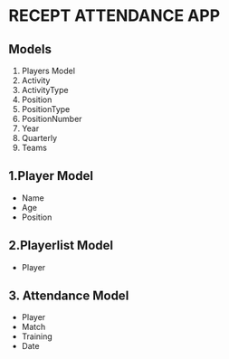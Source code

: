 # RECEPT ATTENDANCE APP

## Models
1.  Players Model
4.  Activity
5.  ActivityType
6.  Position
7.  PositionType
8.  PositionNumber
9.  Year
10. Quarterly
11. Teams

## 1.Player Model
 - Name
 - Age
 - Position


## 2.Playerlist Model
 - Player

## 3. Attendance Model
- Player
- Match
- Training
- Date


